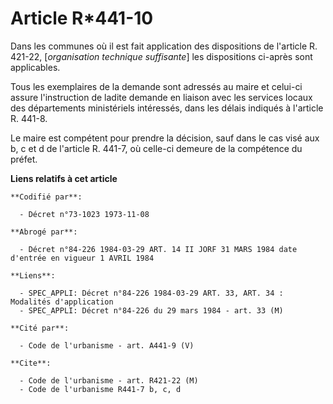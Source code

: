 # Article R*441-10

Dans les communes où il est fait application des dispositions de l'article R. 421-22, [*organisation technique suffisante*]
les dispositions ci-après sont applicables.

Tous les exemplaires de la demande sont adressés au maire et celui-ci assure l'instruction de ladite demande en liaison avec
les services locaux des départements ministériels intéressés, dans les délais indiqués à l'article R. 441-8.

Le maire est compétent pour prendre la décision, sauf dans le cas visé aux b, c et d de l'article R. 441-7, où celle-ci
demeure de la compétence du préfet.

**Liens relatifs à cet article**

	**Codifié par**:

	  - Décret n°73-1023 1973-11-08

	**Abrogé par**:

	  - Décret n°84-226 1984-03-29 ART. 14 II JORF 31 MARS 1984 date d'entrée en vigueur 1 AVRIL 1984

	**Liens**:

	  - SPEC_APPLI: Décret n°84-226 1984-03-29 ART. 33, ART. 34 : Modalités d'application
	  - SPEC_APPLI: Décret n°84-226 du 29 mars 1984 - art. 33 (M)

	**Cité par**:

	  - Code de l'urbanisme - art. A441-9 (V)

	**Cite**:

	  - Code de l'urbanisme - art. R421-22 (M)
	  - Code de l'urbanisme R441-7 b, c, d
